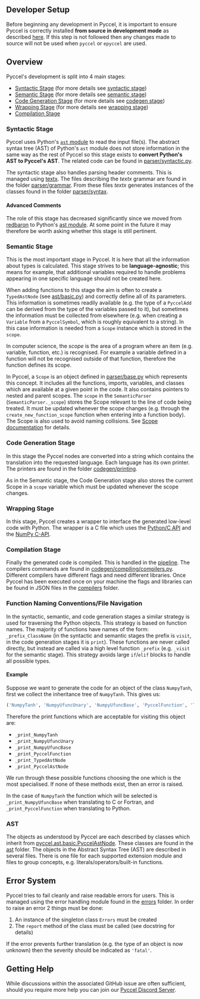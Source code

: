 ## Developer Setup

Before beginning any development in Pyccel, it is important to ensure Pyccel is correctly installed **from source in development mode** as described [here](../README.md#from-sources). If this step is not followed then any changes made to source will not be used when `pyccel` or `epyccel` are used.

## Overview

Pyccel's development is split into 4 main stages:

-   [Syntactic Stage](#Syntactic-stage) (for more details see [syntactic stage](syntactic_stage.md))
-   [Semantic Stage](#Semantic-stage) (for more details see [semantic stage](semantic_stage.md))
-   [Code Generation Stage](#Code-generation-stage) (for more details see [codegen stage](codegen_stage.md))
-   [Wrapping Stage](#Wrapping-stage) (for more details see [wrapping stage](wrapper_stage.md))
-   [Compilation Stage](#Compilation-stage)

### Syntactic Stage

Pyccel uses Python's [`ast` module](https://docs.python.org/3/library/ast.html) to read the input file(s). The abstract syntax tree (AST) of Python's `ast` module does not store information in the same way as the rest of Pyccel so this stage exists to **convert Python's AST to Pyccel's AST**. The related code can be found in [parser/syntactic.py](../pyccel/parser/syntactic.py).

The syntactic stage also handles parsing header comments. This is managed using [textx](http://textx.github.io/textX/stable/). The files describing the _textx_ grammar are found in the folder [parser/grammar](../pyccel/parser/grammar). From these files _textx_ generates instances of the classes found in the folder [parser/syntax](../pyccel/parser/syntax).

#### Advanced Comments

The role of this stage has decreased significantly since we moved from [redbaron](https://redbaron.readthedocs.io/en/latest/) to Python's [ast module](https://docs.python.org/3/library/ast.html). At some point in the future it may therefore be worth asking whether this stage is still pertinent.

### Semantic Stage

This is the most important stage in Pyccel. It is here that all the information about types is calculated. This stage strives to be **language-agnostic**; this means for example, that additional variables required to handle problems appearing in one specific language should not be created here.

When adding functions to this stage the aim is often to create a `TypedAstNode` (see [ast/basic.py](../pyccel/ast/basic.py)) and correctly define all of its parameters. This information is sometimes readily available (e.g. the type of a `PyccelAdd` can be derived from the type of the variables passed to it), but sometimes the information must be collected from elsewhere (e.g. when creating a `Variable` from a `PyccelSymbol`, which is roughly equivalent to a string). In this case information is needed from a `Scope` instance which is stored in the `scope`.

In computer science, the _scope_ is the area of a program where an item (e.g. variable, function, etc.) is recognised. For example a variable defined in a function will not be recognised outside of that function, therefore the function defines its scope.

In Pyccel, a `Scope` is an object defined in [parser/base.py](../pyccel/parser/base.py) which represents this concept. It includes all the functions, imports, variables, and classes which are available at a given point in the code. It also contains pointers to nested and parent scopes. The `scope` in the `SemanticParser` (`SemanticParser._scope`) stores the Scope relevant to the line of code being treated. It must be updated whenever the scope changes (e.g. through the `create_new_function_scope` function when entering into a function body). The Scope is also used to avoid naming collisions. See [Scope documentation](./scope.md) for details.

### Code Generation Stage

In this stage the Pyccel nodes are converted into a string which contains the translation into the requested language. Each language has its own printer. The printers are found in the folder [codegen/printing](../pyccel/codegen/printing).

As in the Semantic stage, the Code Generation stage also stores the current Scope in a `scope` variable which must be updated whenever the scope changes.

### Wrapping Stage

In this stage, Pyccel creates a wrapper to interface the generated low-level code with Python. The wrapper is a C file which uses the [Python/C API](https://docs.python.org/3/c-api/intro.html) and the [NumPy C-API](https://numpy.org/doc/stable/reference/c-api/index.html).

### Compilation Stage

Finally the generated code is compiled. This is handled in the [pipeline](../pyccel/codegen/pipeline.py). The compilers commands are found in [codegen/compiling/compilers.py](../pyccel/codegen/compiling/compilers.py). Different compilers have different flags and need different libraries. Once Pyccel has been executed once on your machine the flags and libraries can be found in JSON files in the [compilers](../pyccel/compilers) folder.

### Function Naming Conventions/File Navigation

In the syntactic, semantic, and code generation stages a similar strategy is used for traversing the Python objects. This strategy is based on function names. The majority of functions have names of the form: `_prefix_ClassName` (in the syntactic and semantic stages the prefix is `visit`, in the code generation stages it is `print`). These functions are never called directly, but instead are called via a high level function `_prefix` (e.g. `_visit` for the semantic stage). This strategy avoids large `if`/`elif` blocks to handle all possible types.

#### Example
Suppose we want to generate the code for an object of the class `NumpyTanh`, first we collect the inheritance tree of `NumpyTanh`. This gives us:
```python
('NumpyTanh', 'NumpyUfuncUnary', 'NumpyUfuncBase', 'PyccelFunction', 'TypedAstNode', 'PyccelAstNode')
```
Therefore the print functions which are acceptable for visiting this object are:

-   `_print_NumpyTanh` 
-   `_print_NumpyUfuncUnary` 
-   `_print_NumpyUfuncBase` 
-   `_print_PyccelFunction` 
-   `_print_TypedAstNode` 
-   `_print_PyccelAstNode` 

We run through these possible functions choosing the one which is the most specialised. If none of these methods exist, then an error is raised.

In the case of `NumpyTanh` the function which will be selected is `_print_NumpyUfuncBase` when translating to C or Fortran, and `_print_PyccelFunction` when translating to Python.

### AST

The objects as understood by Pyccel are each described by classes which inherit from [pyccel.ast.basic.PyccelAstNode](../pyccel/ast/basic.py).
These classes are found in the [ast](../pyccel/ast) folder.
The objects in the Abstract Syntax Tree (AST) are described in several files.
There is one file for each supported extension module and files to group concepts, e.g. literals/operators/built-in functions.

## Error System

Pyccel tries to fail cleanly and raise readable errors for users. This is managed using the error handling module found in the [errors](../pyccel/errors) folder. In order to raise an error 2 things must be done:

1.  An instance of the singleton class `Errors` must be created
2.  The `report` method of the class must be called (see docstring for details)

If the error prevents further translation (e.g. the type of an object is now unknown) then the severity should be indicated as `'fatal'`.

## Getting Help

While discussions within the associated GitHub issue are often sufficient, should you require more help you can join our [Pyccel Discord Server](https://discord.gg/2Q6hwjfFVb).
